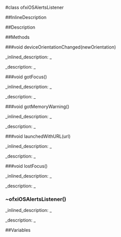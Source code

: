 #class ofxiOSAlertsListener


<!--
_visible: True_
_advanced: False_
_istemplated: False_
-->

##InlineDescription






##Description





##Methods



###void deviceOrientationChanged(newOrientation)

<!--
_syntax: deviceOrientationChanged(newOrientation)_
_name: deviceOrientationChanged_
_returns: void_
_returns_description: _
_parameters: int newOrientation_
_access: public_
_version_started: 0.8.0_
_version_deprecated: _
_summary: _
_constant: False_
_static: False_
_visible: True_
_advanced: False_
-->

_inlined_description: _








_description: _








<!----------------------------------------------------------------------------->

###void gotFocus()

<!--
_syntax: gotFocus()_
_name: gotFocus_
_returns: void_
_returns_description: _
_parameters: _
_access: public_
_version_started: 0.8.0_
_version_deprecated: _
_summary: _
_constant: False_
_static: False_
_visible: True_
_advanced: False_
-->

_inlined_description: _








_description: _








<!----------------------------------------------------------------------------->

###void gotMemoryWarning()

<!--
_syntax: gotMemoryWarning()_
_name: gotMemoryWarning_
_returns: void_
_returns_description: _
_parameters: _
_access: public_
_version_started: 0.8.0_
_version_deprecated: _
_summary: _
_constant: False_
_static: False_
_visible: True_
_advanced: False_
-->

_inlined_description: _








_description: _








<!----------------------------------------------------------------------------->

###void launchedWithURL(url)

<!--
_syntax: launchedWithURL(url)_
_name: launchedWithURL_
_returns: void_
_returns_description: _
_parameters: string url_
_access: public_
_version_started: 0.8.0_
_version_deprecated: _
_summary: _
_constant: False_
_static: False_
_visible: True_
_advanced: False_
-->

_inlined_description: _








_description: _








<!----------------------------------------------------------------------------->

###void lostFocus()

<!--
_syntax: lostFocus()_
_name: lostFocus_
_returns: void_
_returns_description: _
_parameters: _
_access: public_
_version_started: 0.8.0_
_version_deprecated: _
_summary: _
_constant: False_
_static: False_
_visible: True_
_advanced: False_
-->

_inlined_description: _








_description: _








<!----------------------------------------------------------------------------->

### ~ofxiOSAlertsListener()

<!--
_syntax: ~ofxiOSAlertsListener()_
_name: ~ofxiOSAlertsListener_
_returns: _
_returns_description: _
_parameters: _
_access: public_
_version_started: 0.8.0_
_version_deprecated: _
_summary: _
_constant: False_
_static: False_
_visible: True_
_advanced: False_
-->

_inlined_description: _








_description: _








<!----------------------------------------------------------------------------->

##Variables



